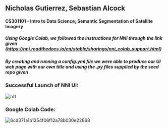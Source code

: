 ## Nicholas Gutierrez, Sebastian Alcock
#### CS301101 - Intro to Data Science; Semantic Segmentation of Satellite Imagery

##### Using Google Colab, we followed the instructions for NNI through the link given (https://nni.readthedocs.io/en/stable/sharings/nni_colab_support.html)
##### By creating and running a config.yml file we were able to produce our UI web page with our own title and using the .py files supplied by the seed repo given

### Successful Launch of NNI UI:
![m1](https://user-images.githubusercontent.com/116972894/198857746-9599e410-d8ba-4b9e-864f-f61f52db32af.png)

### Google Colab Code:
![6cd371a1b1254f06f12a78b030e22868](https://user-images.githubusercontent.com/78321301/198858046-0ebff8a2-ee95-4382-b10d-901ca638130f.png)
